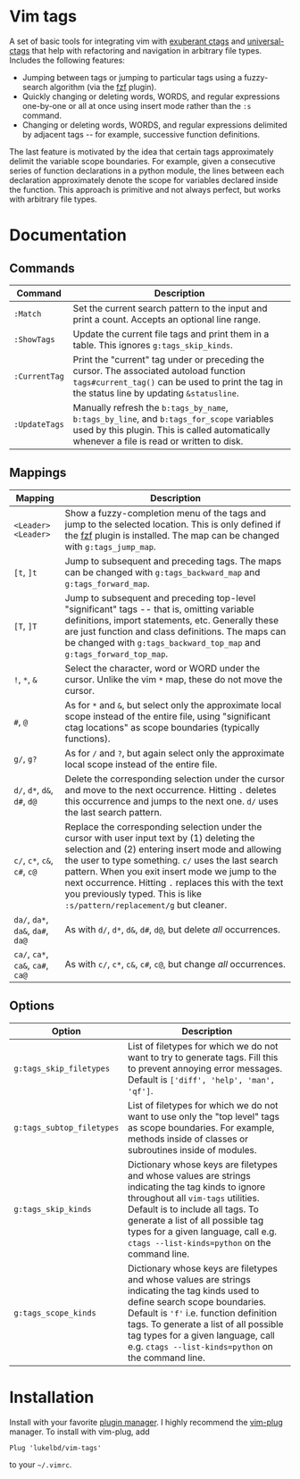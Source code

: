 Vim tags
========

A set of basic tools for integrating vim with
[exuberant ctags](http://ctags.sourceforge.net/) and [universal-ctags](https://docs.ctags.io/en/latest/index.html)
that help with refactoring and navigation in arbitrary file types.
Includes the following features:

* Jumping between tags or jumping to particular tags using a fuzzy-search algorithm
  (via the [fzf](https://github.com/junegunn/fzf) plugin).
* Quickly changing or deleting words, WORDS, and regular expressions one-by-one
  or all at once using insert mode rather than the `:s` command.
* Changing or deleting words, WORDS, and regular expressions delimited by adjacent
  tags -- for example, successive function definitions.

The last feature is motivated by the idea that certain tags approximately delimit the
variable scope boundaries. For example, given a consecutive series of function
declarations in a python module, the lines between each declaration approximately denote
the scope for variables declared inside the function. This approach is primitive and not
always perfect, but works with arbitrary file types.

Documentation
=============

Commands
--------

| Command | Description |
| ---- | ---- |
| `:Match` | Set the current search pattern to the input and print a count. Accepts an optional line range. |
| `:ShowTags` | Update the current file tags and print them in a table. This ignores `g:tags_skip_kinds`. |
| `:CurrentTag` | Print the "current" tag under or preceding the cursor. The associated autoload function `tags#current_tag()` can be used to print the tag in the status line by updating `&statusline`. |
| `:UpdateTags` | Manually refresh the `b:tags_by_name`, `b:tags_by_line`, and `b:tags_for_scope`  variables used by this plugin. This is called automatically whenever a file is read or written to disk. |

Mappings
--------

| Mapping | Description |
| ---- | ---- |
| `<Leader><Leader>` | Show a fuzzy-completion menu of the tags and jump to the selected location. This is only defined if the [fzf](https://github.com/junegunn/fzf) plugin is installed. The map can be changed with `g:tags_jump_map`. |
| `[t`, `]t` | Jump to subsequent and preceding tags. The maps can be changed with `g:tags_backward_map` and `g:tags_forward_map`. |
| `[T`, `]T` | Jump to subsequent and preceding top-level "significant" tags -- that is, omitting variable definitions, import statements, etc. Generally these are just function and class definitions. The maps can be changed with `g:tags_backward_top_map` and `g:tags_forward_top_map`. |
| `!`, `*`, `&` | Select the character, word or WORD under the cursor. Unlike the vim `*` map, these do not move the cursor. |
| `#`, `@` | As for `*` and `&`, but select only the approximate local scope instead of the entire file, using "significant ctag locations" as scope boundaries (typically functions).
| `g/`, `g?` | As for `/` and `?`, but again select only the approximate local scope instead of the entire file.
| `d/`, `d*`, `d&`, `d#`, `d@` | Delete the corresponding selection under the cursor and move to the next occurrence.  Hitting `.` deletes this occurrence and jumps to the next one. `d/` uses the last search pattern.
| `c/`, `c*`, `c&`, `c#`, `c@` | Replace the corresponding selection under the cursor with user input text by (1) deleting the selection and (2) entering insert mode and allowing the user to type something. `c/` uses the last search pattern. When you exit insert mode we jump to the next occurrence. Hitting `.` replaces this with the text you previously typed. This is like `:s/pattern/replacement/g` but cleaner.
| `da/`, `da*`, `da&`, `da#`, `da@` | As with `d/`, `d*`, `d&`, `d#`, `d@`, but delete *all* occurrences.
| `ca/`, `ca*`, `ca&`, `ca#`, `ca@` | As with `c/`, `c*`, `c&`, `c#`, `c@`, but change *all* occurrences.

Options
-------

| Option | Description |
| ---- | ---- |
| `g:tags_skip_filetypes` | List of filetypes for which we do not want to try to generate tags. Fill this to prevent annoying error messages. Default is `['diff', 'help', 'man', 'qf']`. |
| `g:tags_subtop_filetypes` | List of filetypes for which we do not want to use only the "top level" tags as scope boundaries. For example, methods inside of classes or subroutines inside of modules. |
| `g:tags_skip_kinds` | Dictionary whose keys are filetypes and whose values are strings indicating the tag kinds to ignore throughout all `vim-tags` utilities. Default is to include all tags. To generate a list of all possible tag types for a given language, call e.g. `ctags --list-kinds=python` on the command line. |
| `g:tags_scope_kinds` | Dictionary whose keys are filetypes and whose values are strings indicating the tag kinds used to define search scope boundaries. Default is `'f'` i.e. function definition tags. To generate a list of all possible tag types for a given language, call e.g. `ctags --list-kinds=python` on the command line. |

Installation
============

Install with your favorite [plugin manager](https://vi.stackexchange.com/q/388/8084).
I highly recommend the [vim-plug](https://github.com/junegunn/vim-plug) manager.
To install with vim-plug, add
```
Plug 'lukelbd/vim-tags'
```
to your `~/.vimrc`.
